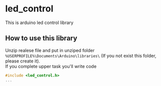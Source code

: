 # led_control
This is arduino led control library

## How to use this library
Unzip realese file and put in unziped folder `%USERPROFILE%\Documents\Arduino\libraries\` (If you not exist this folder, please create it).<br/>
If you complete upper task you'll write code
```c
#include <led_control.h>
...
```
